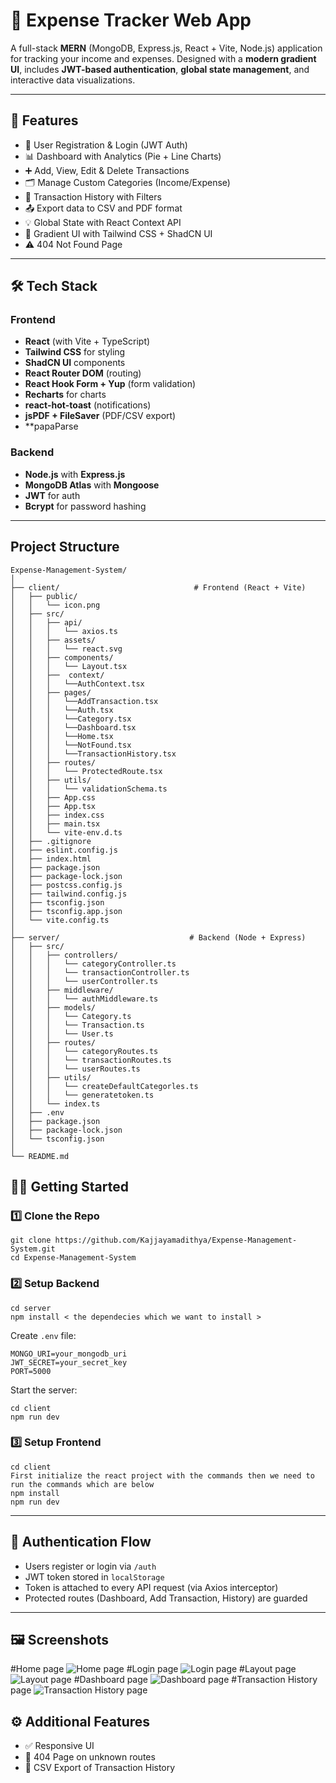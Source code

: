 # 💸 Expense Tracker Web App

A full-stack **MERN** (MongoDB, Express.js, React + Vite, Node.js) application for tracking your income and expenses. Designed with a **modern gradient UI**, includes **JWT-based authentication**, **global state management**, and interactive data visualizations.

---

## 🚀 Features

- 🔐 User Registration & Login (JWT Auth)
- 📊 Dashboard with Analytics (Pie + Line Charts)
- ➕ Add, View, Edit & Delete Transactions
- 🗂️ Manage Custom Categories (Income/Expense)
- 📜 Transaction History with Filters
- 📤 Export data to CSV and PDF format
- 💡 Global State with React Context API
- 🎨 Gradient UI with Tailwind CSS + ShadCN UI
- ⚠️ 404 Not Found Page

---

## 🛠️ Tech Stack

### Frontend
- **React** (with Vite + TypeScript)
- **Tailwind CSS** for styling
- **ShadCN UI** components
- **React Router DOM** (routing)
- **React Hook Form + Yup** (form validation)
- **Recharts** for charts
- **react-hot-toast** (notifications)
- **jsPDF + FileSaver** (PDF/CSV export)
- **papaParse

### Backend
- **Node.js** with **Express.js**
- **MongoDB Atlas** with **Mongoose**
- **JWT** for auth
- **Bcrypt** for password hashing

---

##  Project Structure

```
Expense-Management-System/
│
├── client/                              # Frontend (React + Vite)
│   ├── public/
│   │   └── icon.png
│   ├── src/
│   │   ├── api/
│   │   │   └── axios.ts
│   │   ├── assets/
│   │   │   └── react.svg
│   │   ├── components/
│   │   │   └── Layout.tsx
│   │   ├──  context/
│   │   │   └──AuthContext.tsx
│   │   ├── pages/
│   │   │   └──AddTransaction.tsx
│   │   │   └──Auth.tsx
│   │   │   └──Category.tsx
│   │   │   └──Dashboard.tsx
│   │   │   └──Home.tsx
│   │   │   └──NotFound.tsx
│   │   │   └──TransactionHistory.tsx
│   │   ├── routes/
│   │   │   └── ProtectedRoute.tsx
│   │   ├── utils/
│   │   │   └── validationSchema.ts
│   │   ├── App.css
│   │   ├── App.tsx
│   │   ├── index.css
│   │   ├── main.tsx
│   │   └── vite-env.d.ts
│   ├── .gitignore
│   ├── eslint.config.js
│   ├── index.html
│   ├── package.json
│   ├── package-lock.json
│   ├── postcss.config.js
│   ├── tailwind.config.js
│   ├── tsconfig.json
│   ├── tsconfig.app.json
│   └── vite.config.ts         
│
├── server/                             # Backend (Node + Express)
│   ├── src/
│   │   ├── controllers/
│   │   │   └── categoryController.ts
│   │   │   └── transactionController.ts
│   │   │   └── userController.ts
│   │   ├── middleware/
│   │   │   └── authMiddleware.ts
│   │   ├── models/
│   │   │   └── Category.ts
│   │   │   └── Transaction.ts
│   │   │   └── User.ts
│   │   ├── routes/
│   │   │   └── categoryRoutes.ts
│   │   │   └── transactionRoutes.ts
│   │   │   └── userRoutes.ts
│   │   ├── utils/
│   │   │   └── createDefaultCategorles.ts
│   │   │   └── generatetoken.ts
│   │   └── index.ts
│   ├── .env
│   ├── package.json
│   ├── package-lock.json
│   └── tsconfig.json
│
└── README.md
```


 ## 🧑‍💻 Getting Started

### 1️⃣ Clone the Repo

```
git clone https://github.com/Kajjayamadithya/Expense-Management-System.git
cd Expense-Management-System
```

### 2️⃣ Setup Backend

```
cd server
npm install < the dependecies which we want to install >
```

Create `.env` file:

```env
MONGO_URI=your_mongodb_uri
JWT_SECRET=your_secret_key
PORT=5000
```

Start the server:

```
cd client
npm run dev
```

### 3️⃣ Setup Frontend

```
cd client
First initialize the react project with the commands then we need to run the commands which are below 
npm install
npm run dev
```

---

## 🔐 Authentication Flow

- Users register or login via `/auth`
- JWT token stored in `localStorage`
- Token is attached to every API request (via Axios interceptor)
- Protected routes (Dashboard, Add Transaction, History) are guarded

---
## 🖼️ Screenshots
 #Home page
 ![Home page](<screenshots/Screenshot 2025-07-28 194717.png>)
 #Login page
![Login page](<screenshots/Screenshot 2025-07-28 194731.png>)
 #Layout page
 ![Layout page](<screenshots/Screenshot 2025-07-28 194756.png>)
 #Dashboard page
 ![Dashboard page](<screenshots/Screenshot 2025-07-28 194811.png>)
 #Transaction History page
![Transaction History page](<screenshots/Screenshot 2025-07-28 194831.png>)

## ⚙️ Additional Features 

- ✅ Responsive UI
- 🧠 404 Page on unknown routes
- 📂 CSV Export of Transaction History




